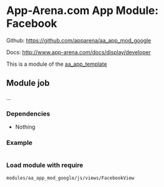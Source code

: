 # App-Arena.com App Module: Facebook
Github: https://github.com/apparena/aa_app_mod_google

Docs:   http://www.app-arena.com/docs/display/developer

This is a module of the [aa_app_template](https://github.com/apparena/aa_app_template)

## Module job
...

### Dependencies
* Nothing

### Example
```javascript

```

### Load module with require
```
modules/aa_app_mod_google/js/views/FacebookView
```